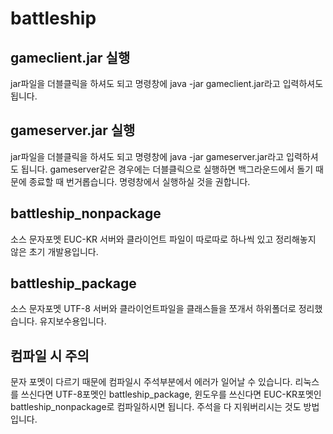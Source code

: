 battleship
=========

gameclient.jar 실행
------------------
jar파일을 더블클릭을 하셔도 되고 명령창에 java -jar gameclient.jar라고 입력하셔도 됩니다.


gameserver.jar 실행
-------------------
jar파일을 더블클릭을 하셔도 되고 명령창에 java -jar gameserver.jar라고 입력하셔도 됩니다.
gameserver같은 경우에는 더블클릭으로 실행하면 백그라운드에서 돌기 때문에 종료할 때 번거롭습니다.
 명령창에서 실행하실 것을 권합니다.

battleship_nonpackage
------------------
소스 문자포멧 EUC-KR
서버와 클라이언트 파일이 따로따로 하나씩 있고 정리해놓지 않은 초기 개발용입니다.


battleship_package
------------------
소스 문자포멧 UTF-8
서버와 클라이언트파일을 클래스들을 쪼개서 하위폴더로 정리했습니다. 유지보수용입니다.

컴파일 시 주의
-------------------
문자 포멧이 다르기 때문에 컴파일시 주석부분에서 에러가 일어날 수 있습니다.
리눅스를 쓰신다면 UTF-8포멧인 battleship_package,
윈도우를 쓰신다면 EUC-KR포멧인 battleship_nonpackage로 컴파일하시면 됩니다.
주석을 다 지워버리시는 것도 방법입니다.